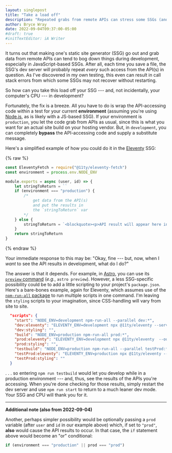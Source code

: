 ```yaml
---
layout: singlepost
title: "Take a load off"
description: "Repeated grabs from remote APIs can stress some SSGs (and CPUs), so here’s a simple way to avoid that during development."
author: Bryce Wray
date: 2022-09-04T09:37:00-05:00
#draft: true
#initTextEditor: iA Writer
---
```


It turns out that making one's static site generator (SSG) go out and grab data from remote APIs can tend to bog down things during development, especially in JavaScript-based SSGs. After all, each time you save a file, the SSG's dev server will probably repeat *every* such access from the API(s) in question. As I've discovered in my own testing, this even can result in call stack errors from which some SSGs may not recover without restarting.

So how can you take this load off your SSG --- and, not incidentally, your computer's CPU --- in development?

Fortunately, the fix is a breeze. All you have to do is wrap the API-accessing code within a test for your current **environment** (assuming you're using [Node.js](https://nodejs.org), as is likely with a JS-based SSG). If your environment is `production`, you let the code grab from APIs as usual, since this is what you want for an actual site build on your hosting vendor. But, in `development`, you can completely **bypass** the API-accessing code and supply a substitute message.

Here's a simplified example of how you could do it in the [Eleventy](https://11ty.dev) SSG:

{% raw %}
```js
const EleventyFetch = require("@11ty/eleventy-fetch")
const environment = process.env.NODE_ENV

module.exports = async (user, id) => {
	let stringToReturn = ``
	if (environment === "production") {
		/*
			get data from the API(s)
			and put the results in
			the `stringToReturn` var
		*/
	} else {
		stringToReturn = `<blockquote><p>API result will appear here in production.</p></blockquote>`
	}
	return stringToReturn
}
```
{% endraw %}

Your immediate response to this may be: "Okay, fine --- but, now, when I *want* to see the API results in development, what do I do?"

The answer is that it depends. For example, in [Astro](https://astro.build), you can use its [`preview` command](https://docs.astro.build/en/reference/cli-reference/#astro-preview) (*e.g.*, `astro preview`). However, a less SSG-specific possibility could be to add a little scripting to your project's `package.json`. Here's a bare-bones example, again for Eleventy, which assumes use of the [`npm-run-all` package](https://github.com/mysticatea/npm-run-all) to run multiple scripts in one command. I'm leaving the `styling` scripts to your imagination, since CSS-handling will vary from site to site.

```json
  "scripts": {
    "start": "NODE_ENV=development npm-run-all --parallel dev:*",
    "dev:eleventy": "ELEVENTY_ENV=development npx @11ty/eleventy --serve",
    "dev:styling": "",
    "build": "NODE_ENV=production npm-run-all prod:*",
    "prod:eleventy": "ELEVENTY_ENV=development npx @11ty/eleventy  --output=./site",
    "prod:styling": "",
    "testbuild": "NODE_ENV=production npm-run-all --parallel testProd:*",
    "testProd:eleventy": "ELEVENTY_ENV=production npx @11ty/eleventy --output=./site --serve",
    "testProd:styling": ""
  }
```

. . . so entering `npm run testbuild` would let you develop while in a production environment --- and, thus, see the results of the APIs you're accessing. When you're done checking for those results, simply restart the dev server and use `npm run start` to return to a much leaner dev mode. Your SSG and CPU will thank you for it.

----

**Additional note (also from 2022-09-04)**

Another, perhaps simpler possibility would be optionally passing a `prod` variable (after `user` and `id` in our example above) which, if set to `"prod"`, **also** would cause the API results to occur. In that case, the `if` statement above would become an "or" conditional:

```js
if (environment === "production" || prod === "prod")
```
